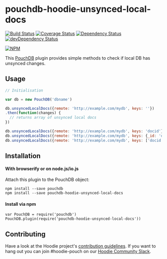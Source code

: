 # pouchdb-hoodie-unsynced-local-docs

[![Build Status](https://travis-ci.org/hoodiehq/pouchdb-hoodie-unsynced-local-docs.svg?branch=master)](https://travis-ci.org/hoodiehq/pouchdb-hoodie-unsynced-local-docs)
[![Coverage Status](https://coveralls.io/repos/hoodiehq/pouchdb-hoodie-unsynced-local-docs/badge.svg?branch=master&service=github)](https://coveralls.io/github/hoodiehq/pouchdb-hoodie-unsynced-local-docs?branch=master)
[![Dependency Status](https://david-dm.org/hoodiehq/pouchdb-hoodie-unsynced-local-docs.svg)](https://david-dm.org/hoodiehq/pouchdb-hoodie-unsynced-local-docs)
[![devDependency Status](https://david-dm.org/hoodiehq/pouchdb-hoodie-unsynced-local-docs/dev-status.svg)](https://david-dm.org/hoodiehq/pouchdb-hoodie-unsynced-local-docs#info=devDependencies)

[![NPM](https://nodei.co/npm/pouchdb-hoodie-unsynced-local-docs.png?downloads=true&downloadRank=true&stars=true)](https://nodei.co/npm/pouchdb-hoodie-unsynced-local-docs/)

This [PouchDB](http://pouchdb.com/) plugin provides simple methods to
check if local DB has unsynced changes.

## Usage

```js
// Initialisation

var db = new PouchDB('dbname')

db.unsyncedLocalDocs({remote: 'http://example.com/mydb', keys: ''})
.then(function(changes) {
  // returns array of unsynced local docs
})

db.unsyncedLocalDocs({remote: 'http://example.com/mydb', keys: 'docid'}) // pass doc id
db.unsyncedLocalDocs({remote: 'http://example.com/mydb', keys: {_id: 'docid'}}) // pass doc with _id property
db.unsyncedLocalDocs({remote: 'http://example.com/mydb', keys: ['docid', {_id: 'docid'}]}) // array of IDs and objects
```

## Installation

#### With browserify or on node.js/io.js

Attach this plugin to the PouchDB object: 
````
npm install --save pouchdb
npm install --save pouchdb-hoodie-unsynced-local-docs
````

#### Install via npm

````
var PouchDB = require('pouchdb')
PouchDB.plugin(require('pouchdb-hoodie-unsynced-local-docs'))
````

<!--
### In the browser

```html
<script src="pouchdb.js"></script>
<script src="pouchdb-hoodie-local-changes.js"></script>
```

### In node.js

```js
var PouchDB = require('pouchdb')
PouchDB.plugin( require('pouchdb-hoodie-local-changes') )
```

## Testing

### In Node.js

Run all tests and validates JavaScript Code Style using [standard](https://www.npmjs.com/package/standard)

```
npm test
```

To run only the tests

```
npm run test:node
```
-->
## Contributing

Have a look at the Hoodie project's [contribution guidelines](https://github.com/hoodiehq/hoodie-dotfiles/blob/master/static/CONTRIBUTING.md).
If you want to hang out you can join #hoodie-pouch on our [Hoodie Community Slack](http://hood.ie/chat/).